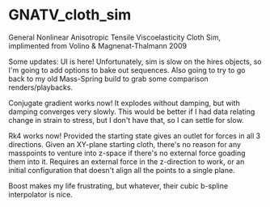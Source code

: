 # GNATV_cloth_sim
General Nonlinear Anisotropic Tensile Viscoelasticity Cloth Sim, implimented from Volino &amp; Magnenat-Thalmann 2009

Some updates:
UI is here! Unfortunately, sim is slow on the hires objects, so I'm going to add options to bake out sequences. Also going to try to go back to my old Mass-Spring build to grab some comparison renders/playbacks.

Conjugate gradient works now! It explodes without damping, but with damping converges very slowly. This would be better if I had data relating change in strain to stress, but I don't have that, so I can settle for slow.

Rk4 works now! Provided the starting state gives an outlet for forces in all 3 directions. 
Given an XY-plane starting cloth, there's no reason for any masspoints to venture into z-space if there's no external force goading them into it. Requires an external force in the z-direction to work, or an initial configuration that doesn't align all the points to a single plane.

Boost makes my life frustrating, but whatever, their cubic b-spline interpolator is nice.
